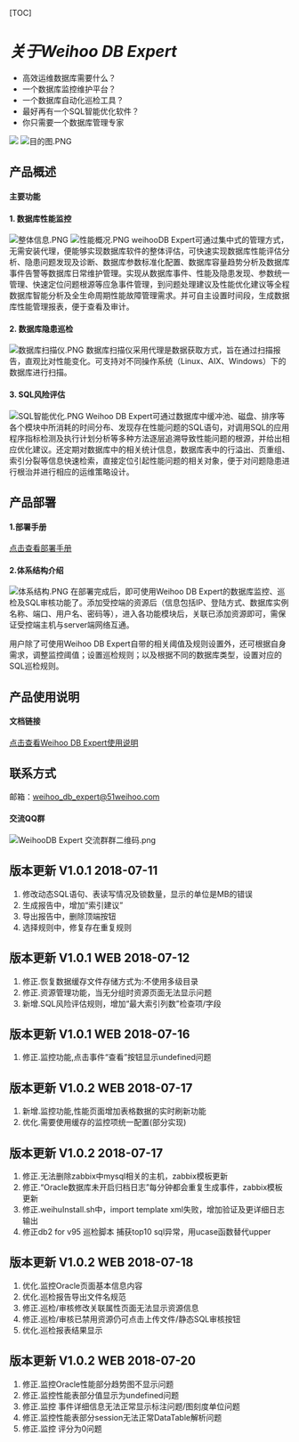 [TOC]

#  ***关于Weihoo DB Expert***

- 高效运维数据库需要什么？
- 一个数据库监控维护平台？
- 一个数据库自动化巡检工具？
- 最好再有一个SQL智能优化软件？
- 你只需要一个数据库管理专家

![](https://i.loli.net/2018/06/02/5b117c3b7e813.jpg)
![目的图.PNG](https://i.loli.net/2018/06/06/5b17f7ec4f552.png)





## 产品概述

#### 主要功能
                
#### 1. 数据库性能监控
![整体信息.PNG](https://i.loli.net/2018/06/02/5b117f554535e.png)
![性能概况.PNG](https://i.loli.net/2018/06/02/5b117f7a22f80.png)
   weihooDB Expert可通过集中式的管理方式，无需安装代理，便能够实现数据库软件的整体评估，可快速实现数据库性能评估分析、隐患问题发现及诊断、数据库参数标准化配置、数据库容量趋势分析及数据库事件告警等数据库日常维护管理。实现从数据库事件、性能及隐患发现、参数统一管理、快速定位问题根源等应急事件管理，到问题处理建议及性能优化建议等全程数据库智能分析及全生命周期性能故障管理需求。并可自主设置时间段，生成数据库性能管理报表，便于查看及审计。
   
#### 2. 数据库隐患巡检
  ![数据库扫描仪.PNG](https://i.loli.net/2018/06/02/5b1180a78f9e5.png)
  数据库扫描仪采用代理是数据获取方式，旨在通过扫描报告，直观比对性能变化。可支持对不同操作系统（Linux、AIX、Windows）下的数据库进行扫描。
  
#### 3. SQL风险评估
![SQL智能优化.PNG](https://i.loli.net/2018/06/02/5b1181e1c49fd.png)
Weihoo DB Expert可通过数据库中缓冲池、磁盘、排序等各个模块中所消耗的时间分布、发现存在性能问题的SQL语句，对调用SQL的应用程序指标检测及执行计划分析等多种方法逐层追溯导致性能问题的根源，并给出相应优化建议。还定期对数据库中的相关统计信息，数据库表中的行溢出、页重组、索引分裂等信息快速检索，直接定位引起性能问题的相关对象，便于对问题隐患进行根治并进行相应的运维策略设计。




## 产品部署
#### 1.部署手册
[点击查看部署手册](https://github.com/51weihoo/weihoo-DB-Expert/blob/master/%E9%83%A8%E7%BD%B2%E6%89%8B%E5%86%8Cv0.3.md)
#### 2.体系结构介绍
![体系结构.PNG](https://i.loli.net/2018/06/06/5b17904d3f953.png)
在部署完成后，即可使用Weihoo DB Expert的数据库监控、巡检及SQL审核功能了。添加受控端的资源后（信息包括IP、登陆方式、数据库实例名称、端口、用户名、密码等），进入各功能模块后，关联已添加资源即可，需保证受控端主机与server端网络互通。

用户除了可使用Weihoo DB Expert自带的相关阈值及规则设置外，还可根据自身需求，调整监控阈值；设置巡检规则；以及根据不同的数据库类型，设置对应的SQL巡检规则。

## 产品使用说明
#### 文档链接
[点击查看Weihoo DB Expert使用说明](https://github.com/51weihoo/weihoo-DB-Expert/blob/master/Operating%20instructions.md)

## 联系方式
邮箱：<weihoo_db_expert@51weihoo.com>
#### 交流QQ群
![WeihooDB Expert 交流群群二维码.png](https://i.loli.net/2018/06/26/5b31ba44d740b.png)

## 版本更新 V1.0.1 2018-07-11
1. 修改动态SQL语句、表读写情况及锁数量，显示的单位是MB的错误
2. 生成报告中，增加“索引建议”
3. 导出报告中，删除顶端按钮
4. 选择规则中，修复存在重复规则

## 版本更新 V1.0.1 WEB 2018-07-12
1. 修正.恢复数据缓存文件存储方式为:不使用多级目录
2. 修正.资源管理功能，当无分组时资源页面无法显示问题
3. 新增.SQL风险评估规则，增加“最大索引列数”检查项/字段
## 版本更新 V1.0.1 WEB 2018-07-16
1. 修正.监控功能,点击事件“查看”按钮显示undefined问题
## 版本更新 V1.0.2 WEB 2018-07-17
1. 新增.监控功能,性能页面增加表格数据的实时刷新功能
2. 优化.需要使用缓存的监控项统一配置(部分实现)

## 版本更新 V1.0.2 2018-07-17
1. 修正.无法删除zabbix中mysql相关的主机，zabbix模板更新
2. 修正.“Oracle数据库未开启归档日志”每分钟都会重复生成事件，zabbix模板更新
3. 修正.weihuInstall.sh中，import template xml失败，增加验证及更详细日志输出
4. 修正db2 for v95 巡检脚本 捕获top10 sql异常，用ucase函数替代upper

## 版本更新 V1.0.2 WEB 2018-07-18
1. 优化.监控Oracle页面基本信息内容
2. 优化.巡检报告导出文件名规范
3. 修正.巡检/审核修改关联属性页面无法显示资源信息
4. 修正.巡检/审核已禁用资源仍可点击上传文件/静态SQL审核按钮
5. 优化.巡检报表结果显示

## 版本更新 V1.0.2 WEB 2018-07-20
1. 修正.监控Oracle性能部分趋势图不显示问题
2. 修正.监控性能表部分值显示为undefined问题
3. 修正.监控 事件详细信息无法正常显示标注问题/图刻度单位问题
4. 修正.监控性能表部分session无法正常DataTable解析问题
5. 修正.监控 评分为0问题
